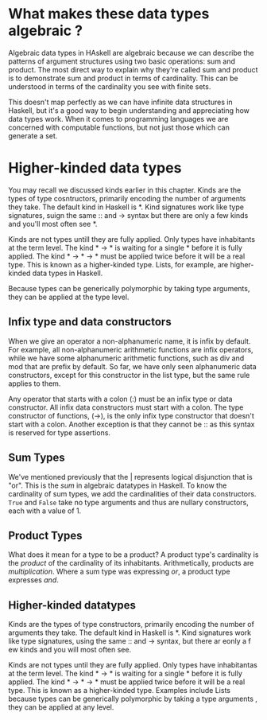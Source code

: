 # What makes these data types algebraic ?

Algebraic data types in HAskell are algebraic because we can describe the
patterns of argument structures using two basic operations: sum and product.
The most direct way to explain why they're called sum and product is to demonstrate
sum and product in terms of cardinality. This can be understood in terms of the
cardinality you see with finite sets. 

This doesn't map perfectly as we can have infinite data structures in Haskell, 
but it's a good way to begin understanding and appreciating how data types work. When
it comes to programming languages we are concerned with computable functions, 
but not just those which can generate a set.

# Higher-kinded data types

You may recall we discussed kinds earlier in this chapter. Kinds are the
types of type cosntructors, primarily encoding the number of arguments
they take. The default kind in Haskell is *. Kind signatures work like 
type signatures, suign the same :: and -> syntax but there are only a few
kinds and you'll most often see *.

Kinds are not types untill they are fully applied. Only types have inhabitants
at the term level. The kind * -> * is waiting for a single * before it is fully
applied. The kind * -> * -> * must be applied twice before it will be a real type.
This is known as a higher-kinded type. Lists, for example, are higher-kinded 
data types in Haskell.

Because types can be generically polymorphic by taking type arguments, they
can be applied at the type level.


## Infix type and data constructors

When we give an operator a non-alphanumeric name, it is infix by default. 
For example, all non-alphanumeric arithmetic functions are infix operators, 
while we have some alphanumeric arithmetic functions, such as div and mod 
that are prefix by default. So far, we have only seen alphanumeric 
data constructors, except for this constructor in the list type, but the same
rule applies to them.

Any operator that starts with a colon (:) must be an infix type or 
data constructor. All infix data constructors must start with a colon. The
type constructor of functions, (->), is the only infix type constructor
that doesn't start with a colon. Another exception is that they cannot be ::
as this syntax is reserved for type assertions.

## Sum Types

We've mentioned previously that the | represents logical disjunction that is "or".
This is the _sum_ in algebraic datatypes in Haskell. To know the cardinality of 
sum types, we add the cardinalities of their data constructors. `True` and `False` take no
type arguments and thus are nullary constructors, each with a value of 1.


## Product Types

What does it mean for a type to be a product? A product type's cardinality
is the _product_ of the cardinality of its inhabitants. Arithmetically,
products are _multiplication_. Where a sum type was expressing _or_, a product
type expresses _and_.

## Higher-kinded datatypes


Kinds are the types of type constructors, primarily encoding the number of 
arguments they take. The default kind in Haskell is *. Kind signatures
work like type signatures, using the same :: and -> syntax, but there ar eonly a f
ew kinds and you will most often see.

Kinds are not types until they are fully applied. Only types have 
inhabitantas at the term level. The kind * -> * is waiting for a single * before it is
fully applied. The kind * -> * -> * must be applied twice before it will be a real type.
This is known as a higher-kinded type. Examples include Lists because types can be generically
polymorphic by taking a type arguments , they can be applied at any level. 


